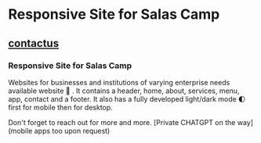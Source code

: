 # Responsive Site for Salas Camp
## [contactus](biokraftsystemslimited@gmail.com)
### Responsive Site for Salas Camp
Websites for businesses and institutions of varying enterprise needs available website 🥗 . It contains a header, home, about, services, menu, app, contact and a footer. It also has a fully developed light/dark mode 🌓 first for mobile then for desktop.

Don't forget to reach out for more and more.
[Private CHATGPT on the way](mobile apps too upon request)
